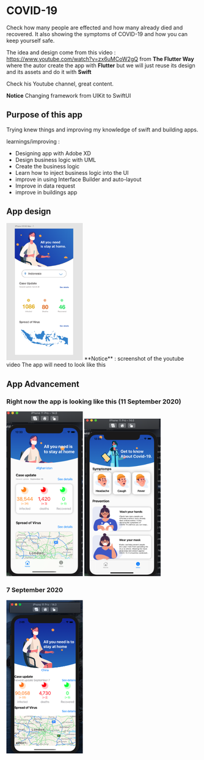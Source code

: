 # COVID-19
Check how many people are effected and how many already died and recovered. It also showing the symptoms of COVID-19 and how you can keep yourself safe. 

The idea and design come from this video : https://www.youtube.com/watch?v=zx6uMCoW2gQ from **The Flutter Way** 
where the autor create the app with **Flutter** but we will just reuse its design and its assets and do it with **Swift**

Check his Youtube channel, great content.

**Notice** Changing framework from UIKit to SwiftUI

## Purpose of this app

Trying knew things and improving my knowledge of swift and building apps.

learnings/improving : 
- Designing app with Adobe XD
- Design business logic with UML
- Create the business logic 
- Learn how to inject business logic into the UI 
- improve in using Interface Builder and auto-layout
- Improve in data request
- improve in buildings app
 
 ## App design
 
 <img src="readmeAssets/images/youtubeScreenShot.png" alt="drawing" width="200"/>
 **Notice** : screenshot of the youtube video
The app will need to look like this


## App Advancement

### Right now the app is looking like this  (11 September 2020)
<img src="readmeAssets/images/appAdvancement-home-11-10-2020.png" alt="drawing" width="200"/>
<img src="readmeAssets/images/appAdvancement-info-11-10-2020.png" alt="drawing" width="200"/>




### 7 September 2020
<img src="readmeAssets/images/appAdvancement.png" alt="drawing" width="200"/>
